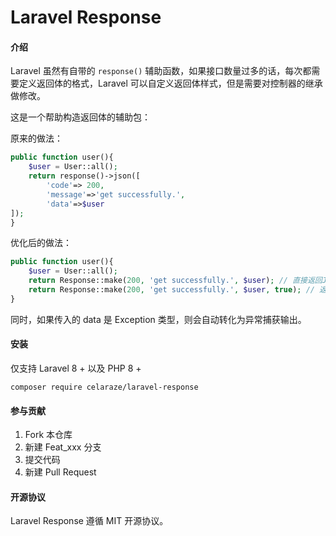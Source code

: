 # Laravel Response

#### 介绍

Laravel 虽然有自带的 `response()` 辅助函数，如果接口数量过多的话，每次都需要定义返回体的格式，Laravel 可以自定义返回体样式，但是需要对控制器的继承做修改。

这是一个帮助构造返回体的辅助包：

原来的做法：

```php
public function user(){
    $user = User::all();
    return response()->json([
        'code'=> 200,
        'message'=>'get successfully.',
        'data'=>$user
]);
}
```

优化后的做法：

```php
public function user(){
    $user = User::all();
    return Response::make(200, 'get successfully.', $user); // 直接返回JsonResponse体
    return Response::make(200, 'get successfully.', $user, true); // 返回数组格式
}
```

同时，如果传入的 data 是 Exception 类型，则会自动转化为异常捕获输出。

#### 安装

仅支持 Laravel 8 + 以及 PHP 8 +

```composer require celaraze/laravel-response```

#### 参与贡献

1. Fork 本仓库
2. 新建 Feat_xxx 分支
3. 提交代码
4. 新建 Pull Request

#### 开源协议

Laravel Response 遵循 MIT 开源协议。